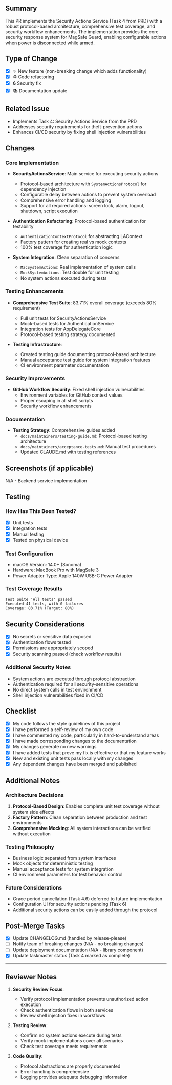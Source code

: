 ## Summary

This PR implements the Security Actions Service (Task 4 from PRD) with a robust protocol-based architecture, comprehensive test coverage, and security workflow enhancements. The implementation provides the core security response system for MagSafe Guard, enabling configurable actions when power is disconnected while armed.

## Type of Change

- [x] ✨ New feature (non-breaking change which adds functionality)
- [x] ♻️ Code refactoring
- [x] 🔒 Security fix
- [x] 📚 Documentation update

## Related Issue

- Implements Task 4: Security Actions Service from the PRD
- Addresses security requirements for theft-prevention actions
- Enhances CI/CD security by fixing shell injection vulnerabilities

## Changes

### Core Implementation

- **SecurityActionsService**: Main service for executing security actions

  - Protocol-based architecture with `SystemActionsProtocol` for dependency injection
  - Configurable delay between actions to prevent system overload
  - Comprehensive error handling and logging
  - Support for all required actions: screen lock, alarm, logout, shutdown, script execution

- **Authentication Refactoring**: Protocol-based authentication for testability

  - `AuthenticationContextProtocol` for abstracting LAContext
  - Factory pattern for creating real vs mock contexts
  - 100% test coverage for authentication logic

- **System Integration**: Clean separation of concerns
  - `MacSystemActions`: Real implementation of system calls
  - `MockSystemActions`: Test double for unit testing
  - No system actions executed during tests

### Testing Enhancements

- **Comprehensive Test Suite**: 83.71% overall coverage (exceeds 80% requirement)

  - Full unit tests for SecurityActionsService
  - Mock-based tests for AuthenticationService
  - Integration tests for AppDelegateCore
  - Protocol-based testing strategy documented

- **Testing Infrastructure**:
  - Created testing guide documenting protocol-based architecture
  - Manual acceptance test guide for system integration features
  - CI environment parameter documentation

### Security Improvements

- **GitHub Workflow Security**: Fixed shell injection vulnerabilities
  - Environment variables for GitHub context values
  - Proper escaping in all shell scripts
  - Security workflow enhancements

### Documentation

- **Testing Strategy**: Comprehensive guides added
  - `docs/maintainers/testing-guide.md`: Protocol-based testing architecture
  - `docs/maintainers/acceptance-tests.md`: Manual test procedures
  - Updated CLAUDE.md with testing references

## Screenshots (if applicable)

N/A - Backend service implementation

## Testing

### How Has This Been Tested?

- [x] Unit tests
- [x] Integration tests
- [x] Manual testing
- [x] Tested on physical device

### Test Configuration

- macOS Version: 14.0+ (Sonoma)
- Hardware: MacBook Pro with MagSafe 3
- Power Adapter Type: Apple 140W USB-C Power Adapter

### Test Coverage Results

```text
Test Suite 'All tests' passed
Executed 41 tests, with 0 failures
Coverage: 83.71% (Target: 80%)
```

## Security Considerations

- [x] No secrets or sensitive data exposed
- [x] Authentication flows tested
- [x] Permissions are appropriately scoped
- [x] Security scanning passed (check workflow results)

### Additional Security Notes

- System actions are executed through protocol abstraction
- Authentication required for all security-sensitive operations
- No direct system calls in test environment
- Shell injection vulnerabilities fixed in CI/CD

## Checklist

- [x] My code follows the style guidelines of this project
- [x] I have performed a self-review of my own code
- [x] I have commented my code, particularly in hard-to-understand areas
- [x] I have made corresponding changes to the documentation
- [x] My changes generate no new warnings
- [x] I have added tests that prove my fix is effective or that my feature works
- [x] New and existing unit tests pass locally with my changes
- [x] Any dependent changes have been merged and published

## Additional Notes

### Architecture Decisions

1. **Protocol-Based Design**: Enables complete unit test coverage without system side effects
2. **Factory Pattern**: Clean separation between production and test environments
3. **Comprehensive Mocking**: All system interactions can be verified without execution

### Testing Philosophy

- Business logic separated from system interfaces
- Mock objects for deterministic testing
- Manual acceptance tests for system integration
- CI environment parameters for test behavior control

### Future Considerations

- Grace period cancellation (Task 4.6) deferred to future implementation
- Configuration UI for security actions pending (Task 6)
- Additional security actions can be easily added through the protocol

## Post-Merge Tasks

- [x] Update CHANGELOG.md (handled by release-please)
- [ ] Notify team of breaking changes (N/A - no breaking changes)
- [ ] Update deployment documentation (N/A - library component)
- [x] Update taskmaster status (Task 4 marked as complete)

---

## Reviewer Notes

1. **Security Review Focus**:

   - Verify protocol implementation prevents unauthorized action execution
   - Check authentication flows in both services
   - Review shell injection fixes in workflows

2. **Testing Review**:

   - Confirm no system actions execute during tests
   - Verify mock implementations cover all scenarios
   - Check test coverage meets requirements

3. **Code Quality**:
   - Protocol abstractions are properly documented
   - Error handling is comprehensive
   - Logging provides adequate debugging information
